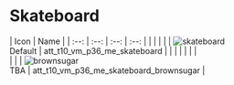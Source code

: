 # Skateboard 

| Icon | Name |
| :--: | :--: |  :--: | :--:
| | | | | 
| ![skateboard](https://github.com/user-attachments/assets/ac95d7be-38f7-4693-a76b-483db32fd482) <br> Default | att_t10_vm_p36_me_skateboard  | 
| | | | | 
|  <br> | |
| ![brownsugar](https://github.com/user-attachments/assets/169c555b-f632-4639-b6aa-e32c41c744f4) <br> TBA | att_t10_vm_p36_me_skateboard_brownsugar |




